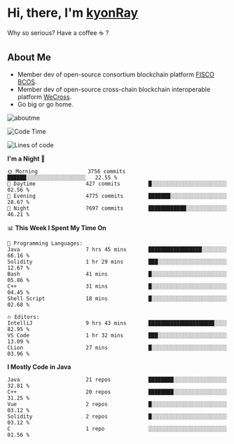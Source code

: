# Hi, there, I'm [kyonRay](https://kyonRay.github.io)

Why so serious? Have a coffee ☕️ ?

## About Me

- Member dev of open-source consortium blockchain platform [FISCO BCOS](https://github.com/FISCO-BCOS).
- Member dev of open-source cross-chain blockchain interoperable platform [WeCross](https://github.com/WeBankBlockchain/WeCross).
- Go big or go home.

![aboutme](https://github-readme-stats.vercel.app/api?username=kyonRay&count_private=true&show_icons=true)

<!-- ![top-langs](https://github-readme-stats.vercel.app/api/top-langs/?username=kyonRay&layout=compact&hide=shell,html) -->

<!--START_SECTION:waka-->
![Code Time](http://img.shields.io/badge/Code%20Time-263%20hrs%2052%20mins-blue)

![Lines of code](https://img.shields.io/badge/From%20Hello%20World%20I%27ve%20Written-13.1%20million%20lines%20of%20code-blue)

**I'm a Night 🦉** 

```text
🌞 Morning                3756 commits        ██████░░░░░░░░░░░░░░░░░░░   22.55 % 
🌆 Daytime                427 commits         █░░░░░░░░░░░░░░░░░░░░░░░░   02.56 % 
🌃 Evening                4775 commits        ███████░░░░░░░░░░░░░░░░░░   28.67 % 
🌙 Night                  7697 commits        ████████████░░░░░░░░░░░░░   46.21 % 
```


📊 **This Week I Spent My Time On** 

```text
💬 Programming Languages: 
Java                     7 hrs 45 mins       █████████████████░░░░░░░░   66.16 % 
Solidity                 1 hr 29 mins        ███░░░░░░░░░░░░░░░░░░░░░░   12.67 % 
Bash                     41 mins             █░░░░░░░░░░░░░░░░░░░░░░░░   05.86 % 
C++                      31 mins             █░░░░░░░░░░░░░░░░░░░░░░░░   04.45 % 
Shell Script             18 mins             █░░░░░░░░░░░░░░░░░░░░░░░░   02.68 % 

🔥 Editors: 
IntelliJ                 9 hrs 43 mins       █████████████████████░░░░   82.95 % 
VS Code                  1 hr 32 mins        ███░░░░░░░░░░░░░░░░░░░░░░   13.09 % 
CLion                    27 mins             █░░░░░░░░░░░░░░░░░░░░░░░░   03.96 % 
```

**I Mostly Code in Java** 

```text
Java                     21 repos            ████████░░░░░░░░░░░░░░░░░   32.81 % 
C++                      20 repos            ████████░░░░░░░░░░░░░░░░░   31.25 % 
Vue                      2 repos             █░░░░░░░░░░░░░░░░░░░░░░░░   03.12 % 
Solidity                 2 repos             █░░░░░░░░░░░░░░░░░░░░░░░░   03.12 % 
C                        1 repo              ░░░░░░░░░░░░░░░░░░░░░░░░░   01.56 % 
```




<!--END_SECTION:waka-->
